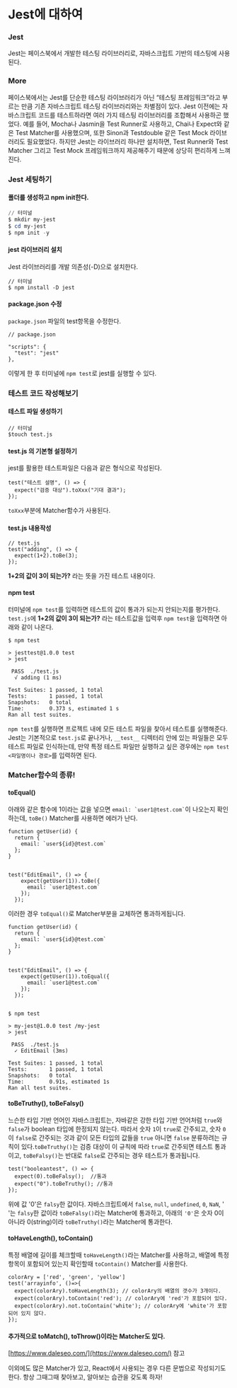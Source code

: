 # Jest에 대하여

### Jest

Jest는 페이스북에서 개발한 테스팅 라이브러리로, 자바스크립트 기반의 테스팅에 사용된다.



### More

페이스북에서는 Jest를 단순한 테스팅 라이브러리가 아닌 “테스팅 프레임워크”라고 부르는 만큼 기존 자바스크립트 테스팅 라이브러리와는 차별점이 있다. Jest 이전에는 자바스크립트 코드를 테스트하라면 여러 가지 테스팅 라이브러리를 조합해서 사용하곤 했었다. 예를 들어, Mocha나 Jasmin을 Test Runner로 사용하고, Chai나 Expect와 같은 Test Matcher를 사용했으며, 또한 Sinon과 Testdouble 같은 Test Mock 라이브러리도 필요했었다. 하지만 Jest는 라이브러리 하나만 설치하면, Test Runner와 Test Matcher 그리고 Test Mock 프레임워크까지 제공해주기 때문에 상당히 편리하게 느껴진다.



### Jest 세팅하기

#### 폴더를 생성하고 npm init한다.

```powershell
// 터미널
$ mkdir my-jest
$ cd my-jest
$ npm init -y
```



#### jest 라이브러리 설치

Jest 라이브러리를 개발 의존성(-D)으로 설치한다.

```
// 터미널
$ npm install -D jest
```



#### package.json 수정

`package.json` 파일의 test항목을 수정한다.

```
// package.json

"scripts": {
  "test": "jest"
},
```

이렇게 한 후 터미널에 `npm test`로 jest를 실행할 수 있다.



### 테스트 코드 작성해보기

#### 테스트 파일 생성하기

```
// 터미널
$touch test.js
```

#### test.js 의 기본형 설정하기

jest를 활용한 테스트파일은 다음과 같은 형식으로 작성된다.

```
test("테스트 설명", () => {
  expect("검증 대상").toXxx("기대 결과");
});
```

`toXxx`부분에 Matcher함수가 사용된다.

#### test.js 내용작성

```
// test.js
test("adding", () => {
  expect(1+2).toBe(3);
});
```

**1+2의 값이 3이 되는가?** 라는 뜻을 가진 테스트 내용이다.

#### npm test

터미널에  `npm test`를 입력하면 테스트의 값이 통과가 되는지 안되는지를  평가한다. `test.js`에 **1+2의 값이 3이 되는가?** 라는 테스트값을 입력후 `npm test`을 입력하면 아래와 같이 나온다.

```
$ npm test

> jesttest@1.0.0 test
> jest

 PASS  ./test.js
  √ adding (1 ms)

Test Suites: 1 passed, 1 total
Tests:       1 passed, 1 total
Snapshots:   0 total
Time:        0.373 s, estimated 1 s
Ran all test suites.
```



`npm test`를 실행하면 프로젝트 내에 모든 테스트 파일을 찾아서 테스트를 실행해준다. Jest는 기본적으로 `test.js`로 끝나거나, `__test__` 디렉터리 안에 있는 파일들은 모두 테스트 파일로 인식하는데, 만약 특정 테스트 파일만 실행하고 싶은 경우에는 `npm test <파일명이나 경로>`를 입력하면 된다.



### Matcher함수의 종류!

#### toEqual() <a href="#toequal" id="toequal"></a>

아래와 같은 함수에 1이라는 값을 넣으면 `` email: `user1@test.com` ``이 나오는지 확인하는데, `toBe()` Matcher를 사용하면 에러가 난다.

```
function getUser(id) {
  return {
    email: `user${id}@test.com`
  };
}


test("EditEmail", () => {
    expect(getUser(1)).toBe({
      email: `user1@test.com`
    });
  });
```

이러한 경우 `toEqual()`로 Matcher부분을 교체하면 통과하게됩니다.

```
function getUser(id) {
  return {
    email: `user${id}@test.com`
  };
}


test("EditEmail", () => {
    expect(getUser(1)).toEqual({
      email: `user1@test.com`
    });
  });
  
  
$ npm test

> my-jest@1.0.0 test /my-jest
> jest

 PASS  ./test.js
  ✓ EditEmail (3ms)

Test Suites: 1 passed, 1 total
Tests:       1 passed, 1 total
Snapshots:   0 total
Time:        0.91s, estimated 1s
Ran all test suites.
```

#### toBeTruthy(), toBeFalsy() <a href="#tobetruthy-tobefalsy" id="tobetruthy-tobefalsy"></a>

느슨한 타입 기반 언어인 자바스크립트는, 자바같은 강한 타입 기반 언어처럼 `true`와 `false`가 boolean 타입에 한정되지 않는다. 따라서 숫자 `1`이 `true`로 간주되고, 숫자 `0`이 `false`로 간주되는 것과 같이 모든 타입의 값들을 `true` 아니면 `false` 분류하려는 규칙이 있다.`toBeTruthy()`는 검증 대상이 이 규칙에 따라 `true`로 간주되면 테스트 통과이고, `toBeFalsy()`는 반대로 `false`로 간주되는 경우 테스트가 통과됩니다.

```
test("booleantest", () => {
  expect(0).toBeFalsy();  //통과 
  expect("0").toBeTruthy(); //통과
});
```

위에 값 '0'은 `falsy`한 값이다. 자바스크립트에서 `false`, `null`, `undefined`, `0`, `NaN`, '  '는 `falsy`한 값이라 `toBeFalsy()`라는 Matcher에 통과하고, 아래의 `'0'`은 숫자 0이 아니라 0(string)이라 `toBeTruthy()`라는 Matcher에 통과한다.



#### toHaveLength(), toContain() <a href="#tohavelength-tocontain" id="tohavelength-tocontain"></a>

특정 배열에 길이를 체크할때 `toHaveLength()`라는 Matcher를 사용하고, 배열에 특정항목이 포함되어 있는지 확인할때 `toContain()` Matcher를 사용한다.

```
colorAry = ['red', 'green', 'yellow']
test('arrayinfo', ()=>{
  expect(colorAry).toHaveLength(3); // colorAry의 배열의 갯수가 3개이다.
  expect(colorAry).toContain('red'); // colorAry에 'red'가 포함되어 있다.
  expect(colorAry).not.toContain('white'); // colorAry에 'white'가 포함되어 있지 않다.
});
```

#### 추가적으로  toMatch(), toThrow()이라는 Matcher도 있다. <a href="#tomatch" id="tomatch"></a>

[https://www.daleseo.com/](https://www.daleseo.com/) 참고



이외에도 많은 Matcher가 있고, React에서 사용되는 경우 다른 문법으로 작성되기도 한다. 항상 그때그때 찾아보고, 알아보는 습관을 갖도록 하자!

